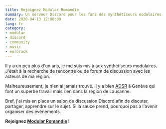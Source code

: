 ```yaml
---
title: Rejoignez Modular Romandie
summary: Un serveur Discord pour les fans des synthétiseurs modulaires en Suisse Romande
date: 2020-04-13 12:00:00
lang: fr
category:
- modular
- discord
- community
- music
- eurorack
---
```


Il y a un peu plus d'un ans, je me suis mis à aux synthétiseurs modulaires. J'était à la recherche de rencontre ou de forum de discussion avec les acteurs de ma région.

Malheureusement, je n'en ai jamais trouvé. Il y a bien [ADSR](https://www.facebook.com/ADSRGeneva/ "Page Facebook de l'association ADSR") à Genève qui font un superbe travail mais rien dans la région de Lausanne. 

Bref, j'ai mis en place un salon de discussion Discord afin de discuter, partager, apprendre sur le sujet. Si la sauce prend, pourquoi pas à l'avenir organiser des événements.

**Rejoignez [Modular Romandie](https://discord.gg/F5UVP77) !**
